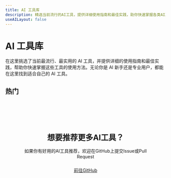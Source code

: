 ```yaml
---
title: AI 工具库
description: 精选当前流行的AI工具，提供详细使用指南和最佳实践，助你快速掌握各类AI工具的使用方法
useAILayout: false
---
```


<script setup>
import { NAV_DATA } from './data'
</script>

# AI 工具库

在这里挑选了当前最流行、最实用的 AI 工具，并提供详细的使用指南和最佳实践，帮助你快速掌握这些工具的使用方法。无论你是 AI 新手还是专业用户，都能在这里找到适合自己的 AI 工具。

## 热门

<template v-for="section in NAV_DATA" :key="section.title">
  <AINavSection
    :title="section.title"
    :items="section.items"
    :columns="3"
  />
</template>

<div class="ai-cta-section">
  <h3>想要推荐更多AI工具？</h3>
  <p>如果你有好用的AI工具推荐，欢迎在GitHub上提交Issue或Pull Request</p>
  <div class="ai-cta-buttons">
    <a href="https://github.com/r0ad/NavAI" target="_blank" class="ai-button primary">前往GitHub</a>
  </div>
</div>

<style>
.ai-cta-section {
  margin: 3rem 0;
  padding: 2rem;
  background: var(--ai-bg-soft);
  border-radius: var(--ai-card-radius);
  text-align: center;
}

.ai-cta-section h3 {
  font-size: 1.5rem;
  margin-bottom: 1rem;
}

.ai-cta-section p {
  margin-bottom: 1.5rem;
}

.ai-cta-buttons {
  display: flex;
  gap: 1rem;
  justify-content: center;
  flex-wrap: wrap;
}
</style>
